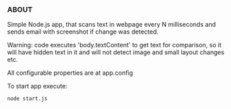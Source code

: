 ### ABOUT

Simple Node.js app, that scans text in webpage every N milliseconds and sends email with screenshot if change was detected.

Warning: code executes 'body.textContent' to get text for comparison, so it will have hidden text in it and will not detect image and small layout changes etc.

All configurable properties are at app.config

To start app execute:
```
node start.js
```
